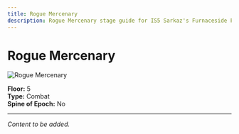 ```yaml
---
title: Rogue Mercenary
description: Rogue Mercenary stage guide for IS5 Sarkaz's Furnaceside Fables
---
```


# Rogue Mercenary

<img src="/stages/rogue-mercenary.png" alt="Rogue Mercenary" />

**Floor:** 5  
**Type:** Combat  
**Spine of Epoch:** No  

---

*Content to be added.*
